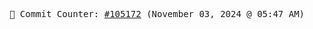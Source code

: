 <p align="center">
    <samp>
        📮 Commit Counter: <a href="https://github.com/Javascript-void0/Javascript-void0/commits/main">#105172</a> (November 03, 2024 @ 05:47 AM)
    </samp>
</p>